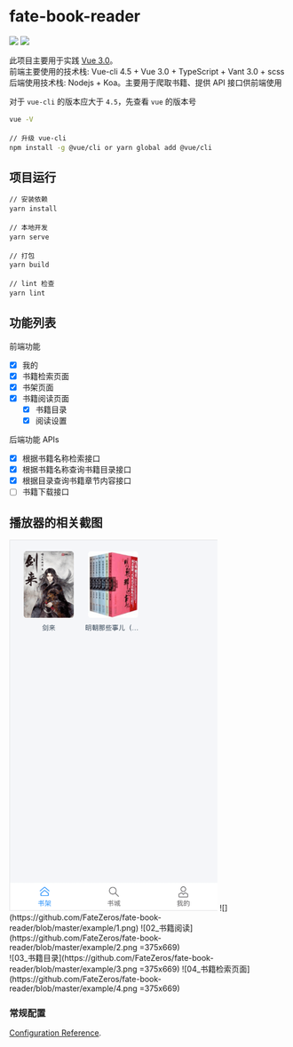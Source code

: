 # fate-book-reader

![](https://img.shields.io/badge/script-vue-brightgreen)
![](https://img.shields.io/badge/script-typescript-brightgreen)

此项目主要用于实践 [Vue 3.0](https://v3.cn.vuejs.org/guide/migration/introduction.html)。</br>
前端主要使用的技术栈: Vue-cli 4.5 + Vue 3.0 + TypeScript + Vant 3.0 + scss </br>
后端使用技术栈: Nodejs + Koa。主要用于爬取书籍、提供 API 接口供前端使用

对于 `vue-cli` 的版本应大于 `4.5`，先查看 `vue` 的版本号

```bash
vue -V

// 升级 vue-cli
npm install -g @vue/cli or yarn global add @vue/cli
```

## 项目运行

```bash
// 安装依赖
yarn install

// 本地开发
yarn serve

// 打包
yarn build

// lint 检查
yarn lint
```

## 功能列表

前端功能

- [x] 我的
- [x] 书籍检索页面
- [x] 书架页面
- [x] 书籍阅读页面
  - [x] 书籍目录
  - [x] 阅读设置

后端功能 APIs

- [x] 根据书籍名称检索接口
- [x] 根据书籍名称查询书籍目录接口
- [x] 根据目录查询书籍章节内容接口
- [ ] 书籍下载接口

## 播放器的相关截图

<img src="https://github.com/FateZeros/fate-book-reader/blob/master/example/1.png" width="375px" height="669px" />
![](https://github.com/FateZeros/fate-book-reader/blob/master/example/1.png)
![02_书籍阅读](https://github.com/FateZeros/fate-book-reader/blob/master/example/2.png =375x669) </br>
![03_书籍目录](https://github.com/FateZeros/fate-book-reader/blob/master/example/3.png =375x669)
![04_书籍检索页面](https://github.com/FateZeros/fate-book-reader/blob/master/example/4.png =375x669) </br>

### 常规配置

[Configuration Reference](https://cli.vuejs.org/config/).

